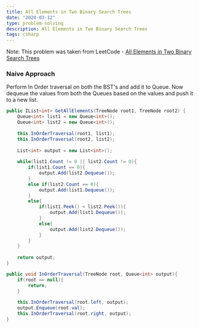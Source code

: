 ```yaml
---
title: All Elements in Two Binary Search Trees
date: "2020-03-12"
type: problem-solving
description: All Elements in Two Binary Search Trees
tags: csharp
---
```


Note: This problem was taken from LeetCode - [All Elements in Two Binary Search Trees](https://leetcode.com/problems/all-elements-in-two-binary-search-trees/)

### Naive Approach

Perform In Order traversal on both the BST's and add it to Queue. Now dequeue the values from both the Queues based on the values and push it to a new list.

```csharp
public IList<int> GetAllElements(TreeNode root1, TreeNode root2) {
    Queue<int> list1 = new Queue<int>();
    Queue<int> list2 = new Queue<int>();
    
    this.InOrderTraversal(root1, list1);
    this.InOrderTraversal(root2, list2);
    
    List<int> output = new List<int>();
    
    while(list1.Count != 0 || list2.Count != 0){
        if(list1.Count == 0){
            output.Add(list2.Dequeue());
        }
        else if(list2.Count == 0){
            output.Add(list1.Dequeue());
        }
        else{
            if(list1.Peek() < list2.Peek()){
                output.Add(list1.Dequeue());
            }
            else{
                output.Add(list2.Dequeue());
            }
        }
    }
    
    return output;
}

public void InOrderTraversal(TreeNode root, Queue<int> output){
    if(root == null){
        return;
    }
    
    this.InOrderTraversal(root.left, output);
    output.Enqueue(root.val);
    this.InOrderTraversal(root.right, output);
}
```
